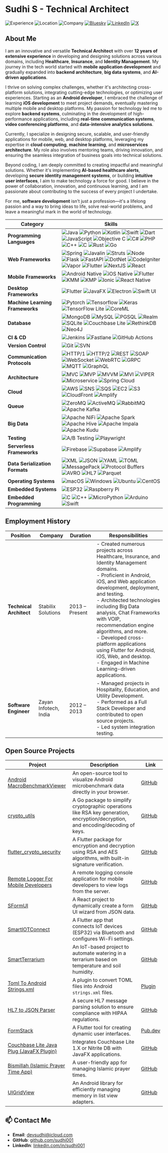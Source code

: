 # Sudhi S - Technical Architect  

![Experience](https://img.shields.io/badge/Experience-13%2B%20Years-blue?style=flat&logo=medal&logoColor=white) ![Location](https://img.shields.io/badge/Location-Trivandrum,%20Kerala,%20India-green?style=flat&logo=map-pin&logoColor=white) ![Company](https://img.shields.io/badge/Company-Stabilix%20Solutions%20Pvt.%20Ltd.-purple?style=flat&logo=briefcase&logoColor=white) [![Bluesky](https://img.shields.io/badge/Bluesky-Profile-blue?style=flat&logo=bluesky&logoColor=white)](https://bsky.app/profile/sudhis.bsky.social) [![LinkedIn](https://img.shields.io/badge/LinkedIn-Profile-blue?style=flat&logo=linkedin&logoColor=white)](https://www.linkedin.com/in/sudhis) 
[![X](https://img.shields.io/badge/X-Profile-1DA1F2?style=flat&logo=x&logoColor=white)](https://x.com/su_dhi)  

## About Me

I am an innovative and versatile **Technical Architect** with over **12 years of extensive experience** in developing and designing solutions across various domains, including **Healthcare**, **Insurance**, and **Identity Management**. My journey in the tech world started with **mobile application development** and gradually expanded into **backend architecture**, **big data systems**, and **AI-driven applications**.

I thrive on solving complex challenges, whether it's architecting cross-platform solutions, integrating cutting-edge technologies, or optimizing user experiences. Starting as an **Android developer**, I embraced the challenge of learning **iOS development** to meet project demands, eventually mastering multiple mobile and desktop platforms. My passion for technology led me to explore **backend systems**, culminating in the development of high-performance applications, including **real-time communication systems**, **video conferencing platforms**, and **data-intensive analytics solutions**.

Currently, I specialize in designing secure, scalable, and user-friendly applications for mobile, web, and desktop platforms, leveraging my expertise in **cloud computing**, **machine learning**, and **microservices architecture**. My role also involves mentoring teams, driving innovation, and ensuring the seamless integration of business goals into technical solutions.

Beyond coding, I am deeply committed to creating impactful and meaningful solutions. Whether it's implementing **AI-based healthcare alerts**, developing **secure identity management systems**, or building **intuitive user interfaces**, I aim to make technology a force for good. I believe in the power of collaboration, innovation, and continuous learning, and I am passionate about contributing to the success of every project I undertake.

For me, **software development** isn’t just a profession—it's a lifelong passion and a way to bring ideas to life, solve real-world problems, and leave a meaningful mark in the world of technology.



| **Category**                    | **Skills**                                                                                                                                                                                                                                                                 |
|----------------------------------|-----------------------------------------------------------------------------------------------------------------------------------------------------------------------------------------------------------------------------------------------------------------------------|
| **Programming Languages**        | ![Java](https://img.shields.io/badge/Java-007396?style=flat&logo=java&logoColor=white) ![Python](https://img.shields.io/badge/Python-3776AB?style=flat&logo=python&logoColor=white) ![Kotlin](https://img.shields.io/badge/Kotlin-7F52FF?style=flat&logo=kotlin&logoColor=white) ![Swift](https://img.shields.io/badge/Swift-F05138?style=flat&logo=swift&logoColor=white) ![Dart](https://img.shields.io/badge/Dart-00B4A1?style=flat&logo=dart&logoColor=white) ![JavaScript](https://img.shields.io/badge/JavaScript-F7DF1E?style=flat&logo=javascript&logoColor=black) ![Objective C](https://img.shields.io/badge/Objective%20C-666666?style=flat&logo=apple&logoColor=white) ![C#](https://img.shields.io/badge/C%23-239120?style=flat&logo=csharp&logoColor=white) ![PHP](https://img.shields.io/badge/PHP-777BB4?style=flat&logo=php&logoColor=white) ![C++](https://img.shields.io/badge/C%2B%2B-00599C?style=flat&logo=cplusplus&logoColor=white) ![C](https://img.shields.io/badge/C-A8B9CC?style=flat&logo=c&logoColor=white) ![Rust](https://img.shields.io/badge/Rust-000000?style=flat&logo=rust&logoColor=white) ![Go](https://img.shields.io/badge/Go-00ADD8?style=flat&logo=go&logoColor=white) |
| **Web Frameworks**               | ![Spring](https://img.shields.io/badge/Spring-6DB33F?style=flat&logo=spring&logoColor=white) ![Javalin](https://img.shields.io/badge/Javalin-1A1A1A?style=flat&logo=javalin&logoColor=white) ![Struts](https://img.shields.io/badge/Struts-5F0000?style=flat&logo=apache&logoColor=white) ![Node](https://img.shields.io/badge/Node.js-339933?style=flat&logo=node.js&logoColor=white) ![Flask](https://img.shields.io/badge/Flask-000000?style=flat&logo=flask&logoColor=white) ![FastAPI](https://img.shields.io/badge/FastAPI-009688?style=flat&logo=fastapi&logoColor=white) ![DotNet](https://img.shields.io/badge/.NET-512BD4?style=flat&logo=.net&logoColor=white) ![CodeIgniter](https://img.shields.io/badge/CodeIgniter-EF4223?style=flat&logo=codeigniter&logoColor=white) ![Vapor](https://img.shields.io/badge/Vapor-000000?style=flat&logo=vapor&logoColor=white) ![Flutter](https://img.shields.io/badge/Flutter-02569B?style=flat&logo=flutter&logoColor=white) ![NextJS](https://img.shields.io/badge/Next.js-000000?style=flat&logo=next.js&logoColor=white) ![React](https://img.shields.io/badge/React-61DAFB?style=flat&logo=react&logoColor=black) |
| **Mobile Frameworks**            | ![Android Native](https://img.shields.io/badge/Android-3DDC84?style=flat&logo=android&logoColor=white) ![iOS Native](https://img.shields.io/badge/iOS-000000?style=flat&logo=apple&logoColor=white) ![Flutter](https://img.shields.io/badge/Flutter-02569B?style=flat&logo=flutter&logoColor=white) ![KMM](https://img.shields.io/badge/KMM-006F2D?style=flat&logo=kotlin&logoColor=white) ![KMP](https://img.shields.io/badge/KMP-25B2A1?style=flat&logo=kotlin&logoColor=white) ![Ionic](https://img.shields.io/badge/Ionic-3880FF?style=flat&logo=ionic&logoColor=white) ![React Native](https://img.shields.io/badge/React%20Native-61DAFB?style=flat&logo=react&logoColor=black) |
| **Desktop Frameworks**           | ![Flutter](https://img.shields.io/badge/Flutter-02569B?style=flat&logo=flutter&logoColor=white) ![JavaFX](https://img.shields.io/badge/JavaFX-005B84?style=flat&logo=oracle&logoColor=white) ![Electron](https://img.shields.io/badge/Electron-47848F?style=flat&logo=electron&logoColor=white) ![Swift UI](https://img.shields.io/badge/Swift%20UI-FA7343?style=flat&logo=swift&logoColor=white) |
| **Machine Learning Frameworks**  | ![Pytorch](https://img.shields.io/badge/Pytorch-EE4C2C?style=flat&logo=pytorch&logoColor=white) ![Tensorflow](https://img.shields.io/badge/TensorFlow-FF6F00?style=flat&logo=tensorflow&logoColor=white) ![Keras](https://img.shields.io/badge/Keras-D00000?style=flat&logo=keras&logoColor=white) ![TensorFlow Lite](https://img.shields.io/badge/TensorFlow%20Lite-FF6F00?style=flat&logo=tensorflow&logoColor=white) ![CoreML](https://img.shields.io/badge/CoreML-007B5E?style=flat&logo=apple&logoColor=white) |
| **Database**                     | ![MongoDB](https://img.shields.io/badge/MongoDB-47A248?style=flat&logo=mongodb&logoColor=white) ![MySQL](https://img.shields.io/badge/MySQL-4479A1?style=flat&logo=mysql&logoColor=white) ![PGSQL](https://img.shields.io/badge/PostgreSQL-336791?style=flat&logo=postgresql&logoColor=white) ![Realm](https://img.shields.io/badge/Realm-4D4D4D?style=flat&logo=realm&logoColor=white) ![SQLite](https://img.shields.io/badge/SQLite-003B57?style=flat&logo=sqlite&logoColor=white) ![Couchbase Lite](https://img.shields.io/badge/Couchbase%20Lite-8B8B8B?style=flat&logo=couchbase&logoColor=white) ![RethinkDB](https://img.shields.io/badge/RethinkDB-00B2A9?style=flat&logo=rethinkdb&logoColor=white) ![Neo4J](https://img.shields.io/badge/Neo4J-00B2A9?style=flat&logo=neo4j&logoColor=white) |
| **CI & CD**                      | ![Jenkins](https://img.shields.io/badge/Jenkins-D24939?style=flat&logo=jenkins&logoColor=white) ![Fastlane](https://img.shields.io/badge/Fastlane-00F2A6?style=flat&logo=fastlane&logoColor=white) ![GitHub Actions](https://img.shields.io/badge/GitHub%20Actions-2088FF?style=flat&logo=github-actions&logoColor=white) |
| **Version Control**              | ![Git](https://img.shields.io/badge/Git-F05032?style=flat&logo=git&logoColor=white) ![SVN](https://img.shields.io/badge/SVN-809CC9?style=flat&logo=subversion&logoColor=white) |
| **Communication Protocols**      | ![HTTP/1](https://img.shields.io/badge/HTTP%2F1-00A4A6?style=flat&logo=http&logoColor=white) ![HTTP/2](https://img.shields.io/badge/HTTP%2F2-00A4A6?style=flat&logo=http&logoColor=white) ![REST](https://img.shields.io/badge/REST-00A4A6?style=flat&logo=swagger&logoColor=white) ![SOAP](https://img.shields.io/badge/SOAP-3A5B77?style=flat&logo=soap&logoColor=white) ![WebSocket](https://img.shields.io/badge/WebSocket-1B74E4?style=flat&logo=websocket&logoColor=white) ![WebRTC](https://img.shields.io/badge/WebRTC-333333?style=flat&logo=webrtc&logoColor=white) ![GRPC](https://img.shields.io/badge/GRPC-5D5D5D?style=flat&logo=grpc&logoColor=white) ![MQTT](https://img.shields.io/badge/MQTT-FF2C24?style=flat&logo=mqtt&logoColor=white) ![GraphQL](https://img.shields.io/badge/GraphQL-E10098?style=flat&logo=graphql&logoColor=white) |
| **Architecture**                 | ![MVC](https://img.shields.io/badge/MVC-000000?style=flat&logo=angular&logoColor=white) ![MVP](https://img.shields.io/badge/MVP-005572?style=flat&logo=angular&logoColor=white) ![MVVM](https://img.shields.io/badge/MVVM-2D3A3A?style=flat&logo=angular&logoColor=white) ![MVI](https://img.shields.io/badge/MVI-1C487F?style=flat&logo=angular&logoColor=white) ![VIPER](https://img.shields.io/badge/VIPER-FFB6C1?style=flat&logo=angular&logoColor=white) ![Microservice](https://img.shields.io/badge/Microservices-0064A1?style=flat&logo=docker&logoColor=white) ![Spring Cloud](https://img.shields.io/badge/Spring%20Cloud-6DB33F?style=flat&logo=spring&logoColor=white) |
| **Cloud**                        | ![AWS](https://img.shields.io/badge/AWS-232F3E?style=flat&logo=amazonaws&logoColor=white) ![SNS](https://img.shields.io/badge/SNS-FF9900?style=flat&logo=amazonaws&logoColor=white) ![SQS](https://img.shields.io/badge/SQS-FF9900?style=flat&logo=amazonaws&logoColor=white) ![EC2](https://img.shields.io/badge/EC2-FF9900?style=flat&logo=amazonaws&logoColor=white) ![S3](https://img.shields.io/badge/S3-FF9900?style=flat&logo=amazonaws&logoColor=white) ![CloudFront](https://img.shields.io/badge/CloudFront-FF9900?style=flat&logo=amazonaws&logoColor=white) ![Amplify](https://img.shields.io/badge/Amplify-FF9900?style=flat&logo=amazonaws&logoColor=white) |
| **Queue**                        | ![ZeroMQ](https://img.shields.io/badge/ZeroMQ-1E3A44?style=flat&logo=zeromq&logoColor=white) ![ActiveMQ](https://img.shields.io/badge/ActiveMQ-5E91A5?style=flat&logo=apache&logoColor=white) ![RabbitMQ](https://img.shields.io/badge/RabbitMQ-FF6600?style=flat&logo=rabbitmq&logoColor=white) ![Apache Kafka](https://img.shields.io/badge/Apache%20Kafka-231F20?style=flat&logo=apachekafka&logoColor=white) |
| **Big Data**                     | ![Apache NiFi](https://img.shields.io/badge/Apache%20NiFi-0094B9?style=flat&logo=apache&logoColor=white) ![Apache Spark](https://img.shields.io/badge/Apache%20Spark-E25A1C?style=flat&logo=apache-spark&logoColor=white) ![Apache Hive](https://img.shields.io/badge/Apache%20Hive-F3D33A?style=flat&logo=apache&logoColor=white) ![Apache Impala](https://img.shields.io/badge/Apache%20Impala-FBFB09?style=flat&logo=apache&logoColor=white) ![Apache Kudu](https://img.shields.io/badge/Apache%20Kudu-40E0D0?style=flat&logo=apache&logoColor=white) |
| **Testing**                      | ![A/B Testing](https://img.shields.io/badge/A%2FB%20Testing-0077B5?style=flat&logo=googleanalytics&logoColor=white) ![Playwright](https://img.shields.io/badge/Playwright-2E4E7E?style=flat&logo=playwright&logoColor=white) |
| **Serverless Frameworks**        | ![Firebase](https://img.shields.io/badge/Firebase-FFCA28?style=flat&logo=firebase&logoColor=white) ![Supabase](https://img.shields.io/badge/Supabase-3ECF8E?style=flat&logo=supabase&logoColor=white) ![Amplify](https://img.shields.io/badge/Amplify-FF9900?style=flat&logo=amazonaws&logoColor=white) |
| **Data Serialization Formats**   | ![XML](https://img.shields.io/badge/XML-FF7C00?style=flat&logo=xml&logoColor=white) ![JSON](https://img.shields.io/badge/JSON-000000?style=flat&logo=json&logoColor=white) ![YAML](https://img.shields.io/badge/YAML-FFFF00?style=flat&logo=yaml&logoColor=black) ![TOML](https://img.shields.io/badge/TOML-000000?style=flat&logo=toml&logoColor=white) ![MessagePack](https://img.shields.io/badge/MessagePack-000000?style=flat&logo=messagepack&logoColor=white) ![Protocol Buffers](https://img.shields.io/badge/Protocol%20Buffers-FF6F00?style=flat&logo=protobuf&logoColor=white) ![AVRO](https://img.shields.io/badge/AVRO-9A66A1?style=flat&logo=apacheavro&logoColor=white) ![HL7](https://img.shields.io/badge/HL7-8E4F3B?style=flat&logo=healthcare&logoColor=white) ![Parquet](https://img.shields.io/badge/Parquet-F5A400?style=flat&logo=apacheparquet&logoColor=white) |
| **Operating Systems**            | ![macOS](https://img.shields.io/badge/macOS-000000?style=flat&logo=apple&logoColor=white) ![Windows](https://img.shields.io/badge/Windows-0078D4?style=flat&logo=microsoft&logoColor=white) ![Ubuntu](https://img.shields.io/badge/Ubuntu-E95420?style=flat&logo=ubuntu&logoColor=white) ![CentOS](https://img.shields.io/badge/CentOS-262577?style=flat&logo=centos&logoColor=white) |
| **Embedded Systems** | ![ESP32](https://img.shields.io/badge/ESP32-000000?style=flat&logo=espressif&logoColor=white) ![Raspberry Pi](https://img.shields.io/badge/Raspberry_Pi-A22846?style=flat&logo=raspberry-pi&logoColor=white) |
| **Embedded Programming** | ![C](https://img.shields.io/badge/C-00599C?style=flat&logo=c&logoColor=white) ![C++](https://img.shields.io/badge/C%2B%2B-00599C?style=flat&logo=c%2B%2B&logoColor=white) ![MicroPython](https://img.shields.io/badge/MicroPython-000000?style=flat&logo=micropython&logoColor=white) ![Arduino](https://img.shields.io/badge/Arduino-00979D?style=flat&logo=arduino&logoColor=white) ![Swift](https://img.shields.io/badge/Swift-FA7343?style=flat&logo=swift&logoColor=white) |



## Employment History

| **Position**                               | **Company**               | **Duration**    | **Responsibilities**                                                                                                                                                                      |
|--------------------------------------------|---------------------------|-----------------|-------------------------------------------------------------------------------------------------------------------------------------------------------------------------------------------|
| **Technical Architect**                    | Stabilix Solutions         | 2013 – Present  | - Created numerous projects across Healthcare, Insurance, and Identity Management domains. <br> - Proficient in Android, iOS, and Web application development, deployment, and testing. <br> - Architected technologies including Big Data analysis, Chat Frameworks with VOIP, recommendation engine algorithms, and more. <br> - Developed cross-platform applications using Flutter for Android, iOS, Web, and desktop. <br> - Engaged in Machine Learning-driven applications. |
| **Software Engineer**                      | Zayan Infotech, India     | 2012 – 2013     | - Managed projects in Hospitality, Education, and Utility Development. <br> - Performed as a Full Stack Developer and contributed to open source projects. <br> - Led system integration testing.                        |


## Open Source Projects

| **Project** | **Description** | **Link** |
|-------------|-----------------|----------|
| [Android MacroBenchmarkViewer](https://github.com/sudhi001/AndroidMacroBenchmarkViewer) | An open-source tool to visualize Android microbenchmark data directly in your browser. | [GitHub](https://github.com/sudhi001/AndroidMacroBenchmarkViewer) |
| [crypto_utils](https://github.com/sudhi001/crypto_utils) | A Go package to simplify cryptographic operations like RSA key generation, encryption/decryption, and encoding/decoding of keys. | [GitHub](https://github.com/sudhi001/crypto_utils) |
| [flutter_crypto_security](https://github.com/sudhi001/flutter_crypto_security) | A Flutter package for encryption and decryption using RSA and AES algorithms, with built-in signature verification. | [GitHub](https://github.com/sudhi001/flutter_crypto_security) |
| [Remote Logger For Mobile Developers](https://github.com/sudhi001/logger_server) | A remote logging console application for mobile developers to view logs from the server. | [GitHub](https://github.com/sudhi001/logger_server) |
| [SFormUI](https://github.com/sudhi001/sfromui) | A React project to dynamically create a form UI wizard from JSON data. | [GitHub](https://github.com/sudhi001/sfromui) |
| [SmartIOTConnect](https://github.com/sudhi001/SmartIOTConnect) | A Flutter app that connects IoT devices (ESP32) via Bluetooth and configures Wi-Fi settings. | [GitHub](https://github.com/sudhi001/SmartIOTConnect) |
| [SmartTerrarium](https://github.com/sudhi001/SmartTerrarium) | An IoT-based project to automate watering in a terrarium based on temperature and soil humidity. | [GitHub](https://github.com/sudhi001/SmartTerrarium) |
| [Toml To Android Strings.xml](https://plugins.jetbrains.com/plugin/24122-toml-to-android-strings-xml) | A plugin to convert TOML files into Android `strings.xml` files. | [Plugin](https://plugins.jetbrains.com/plugin/24122-toml-to-android-strings-xml) |
| [HL7 to JSON Parser](https://github.com/sudhi001/HL7_TO_JSON_WITH_FAST_API) | A secure HL7 message parsing solution to ensure compliance with HIPAA regulations. | [GitHub](https://github.com/sudhi001/HL7_TO_JSON_WITH_FAST_API) |
| [FormStack](https://pub.dev/packages/formstack) | A Flutter tool for creating dynamic user interfaces. | [Pub.dev](https://pub.dev/packages/formstack) |
| [Couchbase Lite Java Plug (JavaFX Plugin)](https://github.com/sudhi001/couchbase-lite-java-plug) | Integrates Couchbase Lite 1.X or Nitrite DB with JavaFX applications. | [GitHub](https://github.com/sudhi001/couchbase-lite-java-plug) |
| [Bismillah (Islamic Prayer Time App)](https://github.com/sudhi001/Bismillah) | A user-friendly app for managing Islamic prayer times. | [GitHub](https://github.com/sudhi001/Bismillah) |
| [UIGridView](https://github.com/sudhi001/UIGridView) | An Android library for efficiently managing memory in list view adapters. | [GitHub](https://github.com/sudhi001/UIGridView) |

## 📫 **Contact Me**
- **Email**: devsudhi@icloud.com 
- **GitHub**: [github.com/sudhi001](https://github.com/sudhi001)  
- **LinkedIn**: [linkedin.com/in/sudhi001](https://linkedin.com/in/sudhi001)
